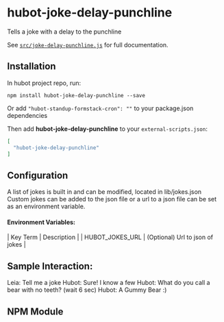 # hubot-joke-delay-punchline

Tells a joke with a delay to the punchline

See [`src/joke-delay-punchline.js`](src/joke-delay-punchline.js) for full documentation.

## Installation

In hubot project repo, run:

```
npm install hubot-joke-delay-punchline --save
```

Or add `"hubot-standup-formstack-cron": ""` to your package.json dependencies

Then add **hubot-joke-delay-punchline** to your `external-scripts.json`:

```json
[
  "hubot-joke-delay-punchline"
]
```

## Configuration
A list of jokes is built in and can be modified, located in lib/jokes.json
Custom jokes can be added to the json file or a url to a json file can be set as
an environment variable.

#### **Environment Variables:**

| Key Term | Description |
| HUBOT_JOKES_URL | (Optional) Url to json of jokes |


## Sample Interaction:

Leia:     Tell me a joke
Hubot:    Sure! I know a few
Hubot:    What do you call a bear with no teeth?
(wait 6 sec)
Hubot:    A Gummy Bear :)

## NPM Module
